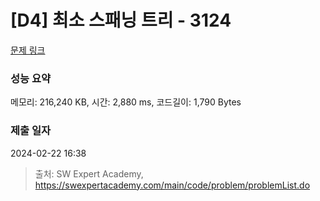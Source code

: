 # [D4] 최소 스패닝 트리 - 3124 

[문제 링크](https://swexpertacademy.com/main/code/problem/problemDetail.do?contestProbId=AV_mSnmKUckDFAWb) 

### 성능 요약

메모리: 216,240 KB, 시간: 2,880 ms, 코드길이: 1,790 Bytes

### 제출 일자

2024-02-22 16:38



> 출처: SW Expert Academy, https://swexpertacademy.com/main/code/problem/problemList.do